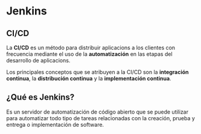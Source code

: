 # Jenkins

## CI/CD

La **CI/CD** es un método para distribuir aplicacions a los clientes con frecuencia mediante el uso de la **automatización** en las etapas del desarrollo de aplicacions.

Los principales conceptos que se atribuyen a la CI/CD son la **integración continua**, la **distribución continua** y la **implementación continua**.


## ¿Qué es Jenkins?

Es un servidor de automatización de código abierto que se puede utilizar para automatizar todo tipo de tareas relacionadas con la creación, prueba y entrega o implementación de software.

